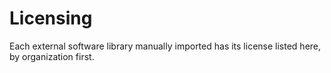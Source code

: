Licensing
=========

Each external software library manually imported has its license listed here, by organization first.
